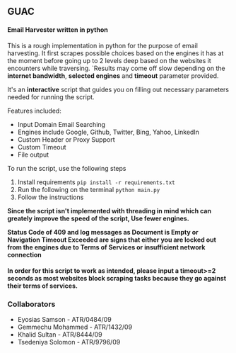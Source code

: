 ## GUAC
#### Email Harvester written in python

This is a rough implementation in python for the purpose of email harvesting. It first scrapes possible choices based on the engines it has at the moment before going up to 2 levels deep based on the websites it encounters while traversing. 
`Results may come off slow depending on the **internet bandwidth**, **selected engines** and **timeout** parameter provided.

It's an **interactive** script that guides you on filling out necessary parameters needed for running the script.

Features included:
- Input Domain Email Searching
- Engines include Google, Github, Twitter, Bing, Yahoo, LinkedIn
- Custom Header or Proxy Support
- Custom Timeout
- File output

To run the script, use the following steps

1. Install requirements
`pip install -r requirements.txt`
2. Run the following on the terminal
`python main.py`
3. Follow the instructions

**Since the script isn't implemented with threading in mind which can greately improve the speed of the script, Use fewer engines.**

**Status Code of 409 and log messages as Document is Empty or Navigation Timeout Exceeded are signs that either you are locked out from the engines due to Terms of Services or insufficient network connection**


#### In order for this script to work as intended, please input a timeout>=2 seconds as most websites block scraping tasks because they go against their terms of services.


### Collaborators

- Eyosias Samson - ATR/0484/09
- Gemmechu Mohammed - ATR/1432/09
- Khalid Sultan - ATR/8444/09
- Tsedeniya Solomon - ATR/9796/09
